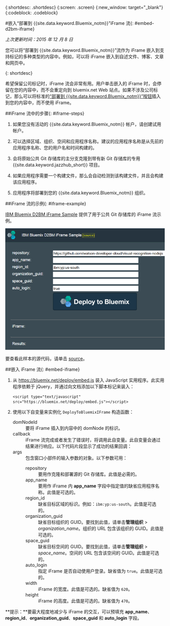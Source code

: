 {:shortdesc: .shortdesc}
{:screen: .screen}
{:new_window: target="_blank"}
{:codeblock: .codeblock}

#嵌入“部署到 {{site.data.keyword.Bluemix_notm}}”iFrame 流{: #embed-d2bm-iframe} 

*上次更新时间：2015 年 12 月 8 日* 

您可以将“部署到 {{site.data.keyword.Bluemix_notm}}”流作为 iFrame 嵌入到支持标记的多种类型的内容中。例如，可以将 iFrame 嵌入到自述文件、博客、文章和网页中。 

{: shortdesc} 

希望保留公司标记时，iFrame 流会非常有用。用户单击嵌入的 iFrame 时，会停留在您的内容中，而不会重定向到 bluemix.net Web 站点。如果不涉及公司标记，那么可以将标准的[“部署到 {{site.data.keyword.Bluemix_notm}}”按钮](../develop/deploy_button.html)插入到您的内容中，而不使用 iFrame。 

##iFrame 流中的步骤{: #iframe-steps} 

1. 如果您没有活动的 {{site.data.keyword.Bluemix_notm}} 帐户，请创建试用帐户。 

2. 可以选择区域、组织、空间和应用程序名称。建议的应用程序名称是从先前的应用程序名称、您的用户名和时间构建的。 

3. 会将原始公共 Git 存储库的主分支克隆到带有新 Git 存储库的专用 {{site.data.keyword.jazzhub_short}} 项目。 

4. 如果应用程序需要一个构建文件，那么会自动检测到该构建文件，并且会构建该应用程序。 

5. 应用程序将部署到您的 {{site.data.keyword.Bluemix_notm}} 组织。 

##iFrame 流的示例{: #iframe-example} 

<p>
<a class="xref" href="http://d2bm-iframe-sample.ng.bluemix.net/" target="_blank" title="（在新选项卡或窗口中打开）">IBM Bluemix D2BM iFrame Sample</a> 提供了用于公共 Git 存储库的 iFrame 流示例。<div class="image"><img class="image" src="images/d2bm_iframe_sample2.png" alt="“部署到 Bluemix”iFrame 流样本" /></div>
</p> 

<p>
要查看此样本的源代码，请单击 <a class="xref" href="https://hub.jazz.net/project/idsorg/d2bm-iframe-sample/overview" target="_blank" title="（在新选项卡或窗口中打开）">source</a>。</p>

##嵌入 iFrame 流{: #embed-iframe}  

<ol>
<li>从 <a href="https://bluemix.net/deploy/embed.js" target="_blank">https://bluemix.net/deploy/embed.js</a> 装入 JavaScript 实用程序。此实用程序依赖于 jQuery，并通过向文档添加以下脚本标记来装入：
<pre class="pre">
<code>&lt;script type="text/javascript" src="https://bluemix.net/deploy/embed.js"&gt;&lt;/script&gt;</code>
</pre>
</li>
<li> 使用以下自变量来实例化 <code>DeployToBluemixIFrame</code> 构造函数：<dl class="parml">
<dt class="pt dlterm">domNodeId</dt>
<dd class="pd">要将 iFrame 插入到内容中的 domNode 的标识。</dd>

<dt class="pt dlterm">callback</dt>
<dd class="pd">iFrame 流完成或者发生了错误时，将调用此自变量。此自变量会通过结果进行响应。以下代码片段显示了成功的结果回调：</dd>

<dt class="pt dlterm">args</dt>
<dd class="pd">包含窗口小部件的输入参数的对象。以下参数可用：<dl class="parml">

<dt class="pt dlterm">repository</dt>
<dd class="pd">要用作克隆和部署源的 Git 存储库。此值是必需的。</dd>
	
<dt class="pt dlterm">app_name</dt>
<dd class="pd">要用作 iFrame 内 <strong>app_name</strong> 字段中指定值的缺省应用程序名称。此值是可选的。</dd>
	
    
<dt class="pt dlterm">region_id</dt>
<dd class="pd">缺省目标区域的标识。例如：<code>ibm:yp:us-south</code>。此值是可选的。</dd>
	
<dt class="pt dlterm">organization_guid</dt>
<dd class="pd">缺省目标组织的 GUID。要找到此值，请单击<strong>管理组织</strong> > <i>organization_name</i>。组织的 URL 包含该组织的 GUID。此值是可选的。</dd>
	
<dt class="pt dlterm">space_guid</dt>
<dd class="pd">缺省目标空间的 GUID。要找到此值，请单击<strong>管理组织</strong> > <i>space_name</i>。空间的 URL 包含该空间的 GUID。此值是可选的。</dd>
	
<dt class="pt dlterm">auto_login</dt>
<dd class="pd">指定 iFrame 是否自动使用户登录。缺省值为 <code>true</code>。此值是可选的。</dd>
	
<dt class="pt dlterm">width</dt>
<dd class="pd">iFrame 的宽度。此值是可选的。缺省值为 <code>620</code>。</dd>
	
<dt class="pt dlterm">height</dt>
<dd class="pd">iFrame 的高度。此值是可选的。缺省值为 <code>470</code>。</dd>
</dl>

</dd>
</dl>
</li>
</ol>  

**提示：**要最大程度地减少与 iFrame 的交互，可以预填充 **app_name**、**region_id**、**organization_guid**、**space_guid** 和 **auto_login** 字段。
